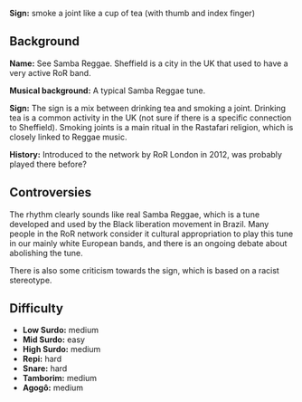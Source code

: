 **Sign:** smoke a joint like a cup of tea (with thumb and index finger)

## Background

**Name:** See Samba Reggae. Sheffield is a city in the UK that used to have a very active RoR band.

**Musical background:** A typical Samba Reggae tune.

**Sign:** The sign is a mix between drinking tea and smoking a joint. Drinking tea is a common activity in the UK (not sure if there is a specific connection to Sheffield). Smoking joints is a main ritual in the Rastafari religion, which is closely linked to Reggae music.

**History:** Introduced to the network by RoR London in 2012, was probably played there before?

## Controversies

The rhythm clearly sounds like real Samba Reggae, which is a tune developed and used by the Black liberation movement in Brazil. Many people in the RoR network consider it cultural appropriation to play this tune in our mainly white European bands, and there is an ongoing debate about abolishing the tune.

There is also some criticism towards the sign, which is based on a racist stereotype.

## Difficulty

* **Low Surdo:** medium
* **Mid Surdo:** easy
* **High Surdo:** medium
* **Repi:** hard
* **Snare:** hard
* **Tamborim:** medium
* **Agogô:** medium